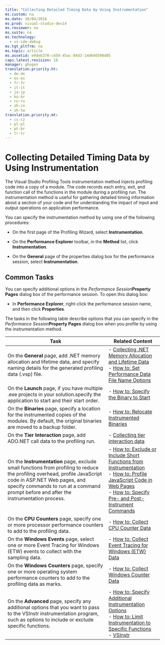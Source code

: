 ```yaml
---
title: "Collecting Detailed Timing Data by Using Instrumentation"
ms.custom: na
ms.date: 10/04/2016
ms.prod: visual-studio-dev14
ms.reviewer: na
ms.suite: na
ms.technology: 
  - vs-ide-debug
ms.tgt_pltfrm: na
ms.topic: article
ms.assetid: e9deb370-c459-45ac-84d3-14d646590d05
caps.latest.revision: 18
manager: ghogen
translation.priority.ht: 
  - de-de
  - es-es
  - fr-fr
  - it-it
  - ja-jp
  - ko-kr
  - ru-ru
  - zh-cn
  - zh-tw
translation.priority.mt: 
  - cs-cz
  - pl-pl
  - pt-br
  - tr-tr
---
```

# Collecting Detailed Timing Data by Using Instrumentation
The Visual Studio Profiling Tools instrumentation method injects profiling code into a copy of a module. The code records each entry, exit, and function call of the functions in the module during a profiling run. The instrumentation method is useful for gathering detailed timing information about a section of your code and for understanding the impact of input and output operations on application performance.  
  
 You can specify the instrumentation method by using one of the following procedures:  
  
-   On the first page of the Profiling Wizard, select **Instrumentation**.  
  
-   On the **Performance Explorer** toolbar, in the **Method** list, click **Instrumentation**.  
  
-   On the **General** page of the properties dialog box for the performance session, select **Instrumentation**.  
  
## Common Tasks  
 You can specify additional options in the *Performance Session***Property Pages** dialog box of the performance session. To open this dialog box:  
  
-   In **Performance Explorer**, right-click the performance session name, and then click **Properties**.  
  
 The tasks in the following table describe options that you can specify in the *Performance Session***Property Pages** dialog box when you profile by using the instrumentation method.  
  
|Task|Related Content|  
|----------|---------------------|  
|On the **General** page, add .NET memory allocation and lifetime data, and specify naming details for the generated profiling data (.vsp) file.|-   [Collecting .NET Memory Allocation and Lifetime Data](../VS_IDE/Collecting-.NET-Memory-Allocation-and-Lifetime-Data.md)<br />-   [How to: Set Performance Data File Name Options](../VS_IDE/How-to--Set-Performance-Data-File-Name-Options.md)|  
|On the **Launch** page, if you have multiple .exe projects in your solution.specify the application to start and their start order.|-   [How to: Specify the Binary to Start](../VS_IDE/How-to--Specify-the-Binary-to-Start.md)|  
|On the **Binaries** page, specify a location for the instrumented copies of the modules. By default, the original binaries are moved to a backup folder.|-   [How to: Relocate Instrumented Binaries](../VS_IDE/How-to--Relocate-Instrumented-Binaries.md)|  
|On the **Tier Interaction** page, add ADO.NET call data to the profiling run.|-   [Collecting tier interaction data](../VS_IDE/Collecting-tier-interaction-data.md)|  
|On the **Instrumentation** page, exclude small functions from profiling to reduce the profiling overhead, profile JavaScript code in ASP.NET Web pages, and specify commands to run at a command prompt before and after the instrumentation process.|-   [How to: Exclude or Include Short Functions from Instrumentation](../VS_IDE/How-to--Exclude-or-Include-Short-Functions-from-Instrumentation.md)<br />-   [How to: Profile JavaScript Code in Web Pages](../VS_IDE/How-to--Profile-JavaScript-Code-in-Web-Pages.md)<br />-   [How to: Specify Pre- and Post-Instrument Commands](../VS_IDE/How-to--Specify-Pre--and-Post-Instrument-Commands.md)|  
|On the **CPU Counters** page, specify one or more processor performance counters to add to the profiling data.|-   [How to: Collect CPU Counter Data](../VS_IDE/How-to--Collect-CPU-Counter-Data.md)|  
|On the **Windows Events** page, select one or more Event Tracing for Windows (ETW) events to collect with the sampling data.|-   [How to: Collect Event Tracing for Windows (ETW) Data](../VS_IDE/How-to--Collect-Event-Tracing-for-Windows--ETW--Data.md)|  
|On the **Windows Counters** page, specify one or more operating system performance counters to add to the profiling data as marks.|-   [How to: Collect Windows Counter Data](../VS_IDE/How-to--Collect-Windows-Counter-Data.md)|  
|On the **Advanced** page, specify any additional options that you want to pass to the VSInstr instrumentation program, such as options to include or exclude specific functions.|-   [How to: Specify Additional Instrumentation Options](../VS_IDE/How-to--Specify-Additional-Instrumentation-Options.md)<br />-   [How to: Limit Instrumentation to Specific Functions](../VS_IDE/How-to--Limit-Instrumentation-to-Specific-Functions.md)<br />-   [VSInstr](../VS_IDE/VSInstr.md)|